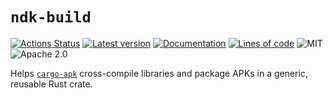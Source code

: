 # `ndk-build`

[![Actions Status](https://github.com/rust-mobile/cargo-apk/actions/workflows/rust.yml/badge.svg)](https://github.com/rust-mobile/cargo-apk/actions)
[![Latest version](https://img.shields.io/crates/v/ndk-build.svg?logo=rust)](https://crates.io/crates/ndk-build)
[![Documentation](https://docs.rs/ndk-build/badge.svg)](https://docs.rs/ndk-build)
[![Lines of code](https://tokei.rs/b1/github/rust-mobile/cargo-apk)](https://github.com/rust-mobile/cargo-apk)
![MIT](https://img.shields.io/badge/License-MIT-green.svg)
![Apache 2.0](https://img.shields.io/badge/License-Apache_2.0-green.svg)

Helps [`cargo-apk`](https://crates.io/crates/cargo-apk) cross-compile libraries and package APKs in a generic, reusable Rust crate.
